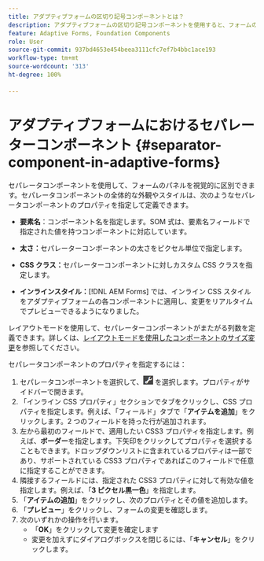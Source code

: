 ```yaml
---
title: アダプティブフォームの区切り記号コンポーネントとは？
description: アダプティブフォームの区切り記号コンポーネントを使用すると、フォームのセクションを視覚的に区別できます。
feature: Adaptive Forms, Foundation Components
role: User
source-git-commit: 937bd4653e454beea3111cfc7ef7b4bbc1ace193
workflow-type: tm+mt
source-wordcount: '313'
ht-degree: 100%

---
```



# アダプティブフォームにおけるセパレーターコンポーネント {#separator-component-in-adaptive-forms}

セパレータコンポーネントを使用して、フォームのパネルを視覚的に区別できます。セパレータコンポーネントの全体的な外観やスタイルは、次のようなセパレータコンポーネントのプロパティを指定して定義できます。

* **要素名**：コンポーネント名を指定します。SOM 式は、要素名フィールドで指定された値を持つコンポーネントに対応しています。
* **太さ：**&#x200B;セパレーターコンポーネントの太さをピクセル単位で指定します。

* **CSS クラス：**&#x200B;セパレーターコンポーネントに対しカスタム CSS クラスを指定します。

* **インラインスタイル：**[!DNL AEM Forms] では、インライン CSS スタイルをアダプティブフォームの各コンポーネントに適用し、変更をリアルタイムでプレビューできるようになりました。

レイアウトモードを使用して、セパレーターコンポーネントがまたがる列数を定義できます。詳しくは、[レイアウトモードを使用したコンポーネントのサイズ変更](resize-using-layout-mode.md)を参照してください。

セパレータコンポーネントのプロパティを指定するには：

1. セパレータコンポーネントを選択して、![cmppr](assets/cmppr.png) を選択します。プロパティがサイドバーで開きます。
1. 「インライン CSS プロパティ」セクションでタブをクリックし、CSS プロパティを指定します。例えば、「フィールド」タブで「**アイテムを追加**」をクリックします。2 つのフィールドを持った行が追加されます。
1. 左から最初のフィールドで、適用したい CSS3 プロパティを指定します。例えば、**ボーダー**&#x200B;を指定します。下矢印をクリックしてプロパティを選択することもできます。ドロップダウンリストに含まれているプロパティは一部であり、サポートされている CSS3 プロパティであればこのフィールドで任意に指定することができます。
1. 隣接するフィールドには、指定された CSS3 プロパティに対して有効な値を指定します。例えば、「**3 ピクセル黒一色**」を指定します。
1. 「**アイテムの追加**」をクリックし、次のプロパティとその値を追加します。
1. 「**プレビュー**」をクリックし、フォームの変更を確認します。
1. 次のいずれかの操作を行います。
   * 「**OK**」をクリックして変更を確定します
   * 変更を加えずにダイアログボックスを閉じるには、「**キャンセル**」をクリックします。

